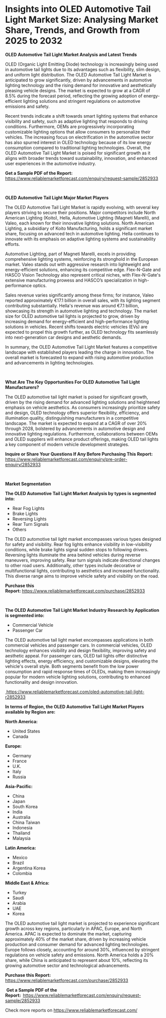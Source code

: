 <p><h1>Insights into OLED Automotive Tail Light Market Size: Analysing Market Share, Trends, and Growth from 2025 to 2032</h1></p><p><strong>OLED Automotive Tail Light Market Analysis and Latest Trends</strong></p>
<p><p>OLED (Organic Light Emitting Diode) technology is increasingly being used in automotive tail lights due to its advantages such as flexibility, slim design, and uniform light distribution. The OLED Automotive Tail Light Market is anticipated to grow significantly, driven by advancements in automotive lighting technology and the rising demand for innovative and aesthetically pleasing vehicle designs. The market is expected to grow at a CAGR of 8.5% during the forecast period, reflecting the growing adoption of energy-efficient lighting solutions and stringent regulations on automotive emissions and safety.</p><p>Recent trends indicate a shift towards smart lighting systems that enhance visibility and safety, such as adaptive lighting that responds to driving conditions. Furthermore, OEMs are progressively incorporating customizable lighting options that allow consumers to personalize their vehicles. The increasing focus on electrification in the automotive sector has also spurred interest in OLED technology because of its low energy consumption compared to traditional lighting technologies. Overall, the OLED Automotive Tail Light Market is poised for significant growth as it aligns with broader trends toward sustainability, innovation, and enhanced user experiences in the automotive industry.</p></p>
<p><strong>Get a Sample PDF of the Report:&nbsp;</strong> <a href="https://www.reliablemarketforecast.com/enquiry/request-sample/2852933?utm_campaign=2524&utm_medium=2&utm_source=Github&utm_content=ia&utm_term=11032025&utm_id=oled-automotive-tail-light">https://www.reliablemarketforecast.com/enquiry/request-sample/2852933</a></p>
<p>&nbsp;</p>
<p><strong>OLED Automotive Tail Light Major Market Players</strong></p>
<p><p>The OLED Automotive Tail Light Market is rapidly evolving, with several key players striving to secure their positions. Major competitors include North American Lighting (Koito), Hella, Automotive Lighting (Magneti Marelli), and Valeo, each known for their innovative lighting solutions. North American Lighting, a subsidiary of Koito Manufacturing, holds a significant market share, focusing on advanced tech in automotive lighting. Hella continues to innovate with its emphasis on adaptive lighting systems and sustainability efforts.</p><p>Automotive Lighting, part of Magneti Marelli, excels in providing comprehensive lighting systems, reinforcing its stronghold in the European market. Valeo stands out with aggressive research into lightweight and energy-efficient solutions, enhancing its competitive edge. Flex-N-Gate and HASCO Vision Technology also represent critical niches, with Flex-N-Gate's extensive manufacturing prowess and HASCO’s specialization in high-performance optics.</p><p>Sales revenue varies significantly among these firms; for instance, Valeo reported approximately €17.1 billion in overall sales, with its lighting segment contributing substantially. Hella's revenue was around €7.1 billion, showcasing its strength in automotive lighting and technology. The market size for OLED automotive tail lights is projected to grow, driven by increasing demand for energy-efficient and high-performance lighting solutions in vehicles. Recent shifts towards electric vehicles (EVs) are expected to propel this growth further, as OLED technology fits seamlessly into next-generation car designs and aesthetic demands.</p><p>In summary, the OLED Automotive Tail Light Market features a competitive landscape with established players leading the charge in innovation. The overall market is forecasted to expand with rising automotive production and advancements in lighting technologies.</p></p>
<p>&nbsp;</p>
<p><strong>What Are The Key Opportunities For OLED Automotive Tail Light Manufacturers?</strong></p>
<p><p>The OLED automotive tail light market is poised for significant growth, driven by the rising demand for advanced lighting solutions and heightened emphasis on vehicle aesthetics. As consumers increasingly prioritize safety and design, OLED technology offers superior flexibility, efficiency, and illumination quality, distinguishing manufacturers in a competitive landscape. The market is expected to expand at a CAGR of over 20% through 2028, bolstered by advancements in automotive design and innovative lighting regulations. Furthermore, collaborations between OEMs and OLED suppliers will enhance product offerings, making OLED tail lights a key component of modern vehicle development strategies.</p></p>
<p><strong>Inquire or Share Your Questions If Any Before Purchasing This Report:</strong> <a href="https://www.reliablemarketforecast.com/enquiry/pre-order-enquiry/2852933?utm_campaign=2524&utm_medium=2&utm_source=Github&utm_content=ia&utm_term=11032025&utm_id=oled-automotive-tail-light">https://www.reliablemarketforecast.com/enquiry/pre-order-enquiry/2852933</a></p>
<p>&nbsp;</p>
<p><strong>Market Segmentation</strong></p>
<p><strong>The OLED Automotive Tail Light Market Analysis by types is segmented into:</strong></p>
<p><ul><li>Rear Fog Lights</li><li>Brake Lights</li><li>Reversing Lights</li><li>Rear Turn Signals</li><li>Others</li></ul></p>
<p><p>The OLED automotive tail light market encompasses various types designed for safety and visibility. Rear fog lights enhance visibility in low-visibility conditions, while brake lights signal sudden stops to following drivers. Reversing lights illuminate the area behind vehicles during reverse maneuvers, improving safety. Rear turn signals indicate directional changes to other road users. Additionally, other types include decorative or multifunctional lights, contributing to aesthetics and increased functionality. This diverse range aims to improve vehicle safety and visibility on the road.</p></p>
<p><strong>Purchase this Report:&nbsp;</strong><a href="https://www.reliablemarketforecast.com/purchase/2852933?utm_campaign=2524&utm_medium=2&utm_source=Github&utm_content=ia&utm_term=11032025&utm_id=oled-automotive-tail-light">https://www.reliablemarketforecast.com/purchase/2852933</a></p>
<p>&nbsp;</p>
<p><strong>The OLED Automotive Tail Light Market Industry Research by Application is segmented into:</strong></p>
<p><ul><li>Commercial Vehicle</li><li>Passenger Car</li></ul></p>
<p><p>The OLED automotive tail light market encompasses applications in both commercial vehicles and passenger cars. In commercial vehicles, OLED technology enhances visibility and design flexibility, improving safety and aesthetic appeal. For passenger cars, OLED tail lights offer distinctive lighting effects, energy efficiency, and customizable designs, elevating the vehicle's overall style. Both segments benefit from the low power consumption and rapid response times of OLEDs, making them increasingly popular for modern vehicle lighting solutions, contributing to enhanced functionality and design innovation.</p></p>
<p><a href="https://www.reliablemarketforecast.com/oled-automotive-tail-light-r2852933?utm_campaign=2524&utm_medium=2&utm_source=Github&utm_content=ia&utm_term=11032025&utm_id=oled-automotive-tail-light">&nbsp;https://www.reliablemarketforecast.com/oled-automotive-tail-light-r2852933</a></p>
<p><strong>In terms of Region, the OLED Automotive Tail Light Market Players available by Region are:</strong></p>
<p>
    <p> <strong> North America: </strong>
        <ul>
            <li>United States</li>
            <li>Canada</li>
        </ul>
        </p> 
    <p> <strong> Europe: </strong>
        <ul>
            <li>Germany</li>
            <li>France</li>
            <li>U.K.</li>
            <li>Italy</li>
            <li>Russia</li>
        </ul>
        </p> 
    <p> <strong> Asia-Pacific: </strong>
        <ul>
            <li>China</li>
            <li>Japan</li>
            <li>South Korea</li>
            <li>India</li>
            <li>Australia</li>
            <li>China Taiwan</li>
            <li>Indonesia</li>
            <li>Thailand</li>
            <li>Malaysia</li>
        </ul>
        </p> 
    <p> <strong> Latin America: </strong>
        <ul>
            <li>Mexico</li>
            <li>Brazil</li>
            <li>Argentina Korea</li>
            <li>Colombia</li>
        </ul>
        </p> 
    <p> <strong> Middle East & Africa: </strong>
        <ul>
            <li>Turkey</li>
            <li>Saudi</li>
            <li>Arabia</li>
            <li>UAE</li>
            <li>Korea</li>
        </ul>
    </p>
    </p>
<p><p>The OLED automotive tail light market is projected to experience significant growth across key regions, particularly in APAC, Europe, and North America. APAC is expected to dominate the market, capturing approximately 40% of the market share, driven by increasing vehicle production and consumer demand for advanced lighting technologies. Europe follows closely, accounting for around 30%, influenced by stringent regulations on vehicle safety and emissions. North America holds a 20% share, while China is anticipated to represent about 10%, reflecting its growing automotive sector and technological advancements.</p></p>
<p><strong>Purchase this Report: </strong><a href="https://www.reliablemarketforecast.com/purchase/2852933?utm_campaign=2524&utm_medium=2&utm_source=Github&utm_content=ia&utm_term=11032025&utm_id=oled-automotive-tail-light">https://www.reliablemarketforecast.com/purchase/2852933</a></p>
<p>&nbsp;<strong>Get a Sample PDF of the Report:&nbsp;&nbsp;</strong><a href="https://www.reliablemarketforecast.com/enquiry/request-sample/2852933?utm_campaign=2524&utm_medium=2&utm_source=Github&utm_content=ia&utm_term=11032025&utm_id=oled-automotive-tail-light">https://www.reliablemarketforecast.com/enquiry/request-sample/2852933</a></p>
<p><strong></strong></p>
<p>Check more reports on <a href="https://www.reliablemarketforecast.com/?utm_campaign=2524&utm_medium=2&utm_source=Github&utm_content=ia&utm_term=11032025&utm_id=oled-automotive-tail-light">https://www.reliablemarketforecast.com/</a></p>